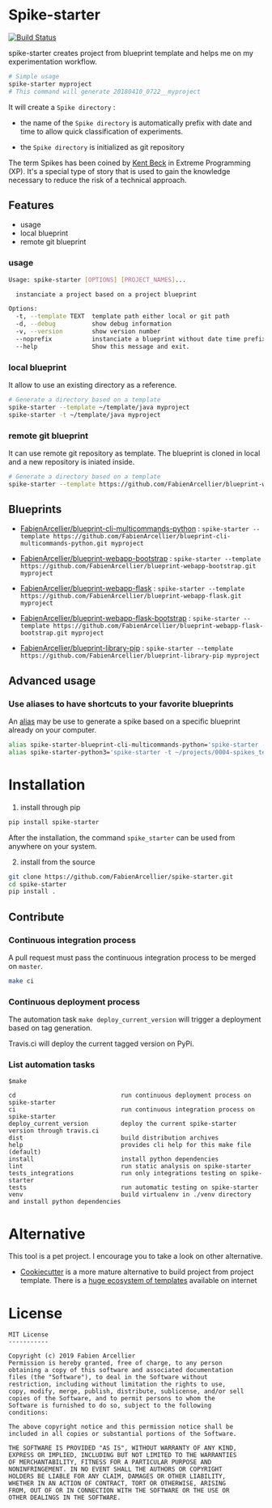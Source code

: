 # Spike-starter

[![Build Status](https://travis-ci.org/FabienArcellier/spike-starter.svg?branch=master)](https://travis-ci.org/FabienArcellier/spike-starter)

spike-starter creates project from blueprint template
and helps me on my experimentation workflow.

```bash
# Simple usage
spike-starter myproject
# This command will generate 20180410_0722__myproject
```

It will create a `Spike directory` :

* the name of the `Spike directory` is automatically prefix with date and time
to allow quick classification of experiments.

* the `Spike directory` is initialized as git repository

The term Spikes has been coined by [Kent Beck](https://fr.wikipedia.org/wiki/Kent_Beck) in Extreme Programming (XP).
It's a special type of story that is used to gain the knowledge
necessary to reduce the risk of a technical approach.

## Features

* usage
* local blueprint
* remote git blueprint

### usage

```bash
Usage: spike-starter [OPTIONS] [PROJECT_NAMES]...

  instanciate a project based on a project blueprint

Options:
  -t, --template TEXT  template path either local or git path
  -d, --debug          show debug information
  -v, --version        show version number
  --noprefix           instanciate a blueprint without date time prefix
  --help               Show this message and exit.
```

### local blueprint

It allow to use an existing directory as a reference.

```bash
# Generate a directory based on a template
spike-starter --template ~/template/java myproject
spike-starter -t ~/template/java myproject
```

### remote git blueprint

It can use remote git repository as template. The blueprint is cloned in local
and a new repository is iniated inside.

```bash
# Generate a directory based on a template
spike-starter --template https://github.com/FabienArcellier/blueprint-webapp-flask.git myproject
```

## Blueprints

* [FabienArcellier/blueprint-cli-multicommands-python](https://github.com/FabienArcellier/blueprint-cli-multicommands-python) : `spike-starter --template https://github.com/FabienArcellier/blueprint-cli-multicommands-python.git myproject`
* [FabienArcellier/blueprint-webapp-bootstrap](https://github.com/FabienArcellier/blueprint-webapp-bootstrap) : `spike-starter --template https://github.com/FabienArcellier/blueprint-webapp-bootstrap.git myproject`
* [FabienArcellier/blueprint-webapp-flask](https://github.com/FabienArcellier/blueprint-webapp-flask) : `spike-starter --template https://github.com/FabienArcellier/blueprint-webapp-flask.git myproject`
* [FabienArcellier/blueprint-webapp-flask-bootstrap](https://github.com/FabienArcellier/blueprint-webapp-flask-bootstrap) : `spike-starter --template https://github.com/FabienArcellier/blueprint-webapp-flask-bootstrap.git myproject`

* [FabienArcellier/blueprint-library-pip](https://github.com/FabienArcellier/blueprint-library-pip) : `spike-starter --template https://github.com/FabienArcellier/blueprint-library-pip myproject`


## Advanced usage

### Use aliases to have shortcuts to your favorite blueprints

An [alias](https://ss64.com/bash/alias.html) may be use to generate
a spike based on a specific blueprint already on your computer.

```bash
alias spike-starter-blueprint-cli-multicommands-python='spike-starter -t https://github.com/FabienArcellier/blueprint-cli-multicommands-python'
alias spike-starter-python3='spike-starter -t ~/projects/0004-spikes_template/python3_spike'
```

# Installation

1. install through pip

```bash
pip install spike-starter
```

After the installation, the command `spike_starter` can be used
from anywhere on your system.

2. install from the source

```bash
git clone https://github.com/FabienArcellier/spike-starter.git
cd spike-starter
pip install .
```

## Contribute

### Continuous integration process

A pull request must pass the continuous integration process
to be merged on ``master``.

```bash
make ci
```

### Continuous deployment process

The automation task ``make deploy_current_version`` will trigger a deployment
based on tag generation.

Travis.ci will deploy the current tagged version on PyPi.

### List automation tasks

```
$make

cd                             run continuous deployment process on spike-starter
ci                             run continuous integration process on spike-starter
deploy_current_version         deploy the current spike-starter version through travis.ci
dist                           build distribution archives
help                           provides cli help for this make file (default)
install                        install python dependencies
lint                           run static analysis on spike-starter
tests_integrations             run only integrations testing on spike-starter
tests                          run automatic testing on spike-starter
venv                           build virtualenv in ./venv directory and install python dependencies
```

# Alternative

This tool is a pet project. I encourage you to take a look on other alternative.

* [Cookiecutter](https://cookiecutter.readthedocs.io/) is a more mature alternative to build project from project template. There is
  a [huge ecosystem of templates](https://cookiecutter.readthedocs.io/en/1.7.0/README.html#a-pantry-full-of-cookiecutters) available on internet

# License

```
MIT License
-----------

Copyright (c) 2019 Fabien Arcellier
Permission is hereby granted, free of charge, to any person
obtaining a copy of this software and associated documentation
files (the "Software"), to deal in the Software without
restriction, including without limitation the rights to use,
copy, modify, merge, publish, distribute, sublicense, and/or sell
copies of the Software, and to permit persons to whom the
Software is furnished to do so, subject to the following
conditions:

The above copyright notice and this permission notice shall be
included in all copies or substantial portions of the Software.

THE SOFTWARE IS PROVIDED "AS IS", WITHOUT WARRANTY OF ANY KIND,
EXPRESS OR IMPLIED, INCLUDING BUT NOT LIMITED TO THE WARRANTIES
OF MERCHANTABILITY, FITNESS FOR A PARTICULAR PURPOSE AND
NONINFRINGEMENT. IN NO EVENT SHALL THE AUTHORS OR COPYRIGHT
HOLDERS BE LIABLE FOR ANY CLAIM, DAMAGES OR OTHER LIABILITY,
WHETHER IN AN ACTION OF CONTRACT, TORT OR OTHERWISE, ARISING
FROM, OUT OF OR IN CONNECTION WITH THE SOFTWARE OR THE USE OR
OTHER DEALINGS IN THE SOFTWARE.
```
